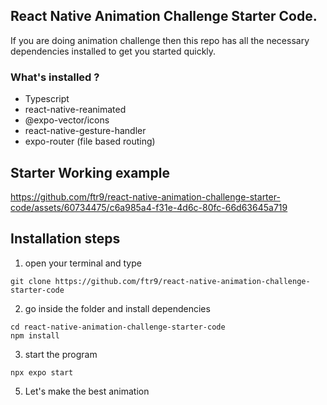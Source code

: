## React Native Animation Challenge Starter Code.

If you are doing animation challenge then this repo has all the
necessary dependencies installed to get you started quickly.

### What's installed ?

- Typescript
- react-native-reanimated
- @expo-vector/icons
- react-native-gesture-handler
- expo-router (file based routing)

## Starter Working example

https://github.com/ftr9/react-native-animation-challenge-starter-code/assets/60734475/c6a985a4-f31e-4d6c-80fc-66d63645a719

## Installation steps

1. open your terminal and type

```
git clone https://github.com/ftr9/react-native-animation-challenge-starter-code
```

2. go inside the folder and install dependencies

```
cd react-native-animation-challenge-starter-code
npm install
```

3. start the program

```
npx expo start
```

5. Let's make the best animation
